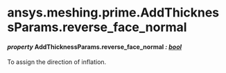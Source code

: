 <a id="ansys-meshing-prime-addthicknessparams-reverse-face-normal"></a>

# ansys.meshing.prime.AddThicknessParams.reverse_face_normal

<a id="ansys.meshing.prime.AddThicknessParams.reverse_face_normal"></a>

#### *property* AddThicknessParams.reverse_face_normal *: [bool](https://docs.python.org/3.11/library/functions.html#bool)*

To assign the direction of inflation.

<!-- !! processed by numpydoc !! -->
